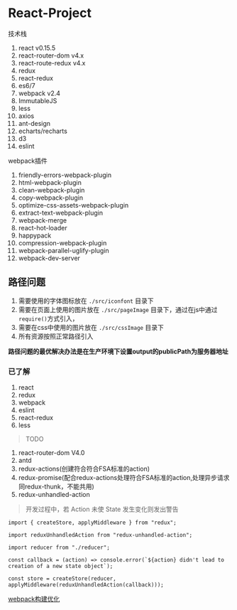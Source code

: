 # React-Project

技术栈

1. react v0.15.5
2. react-router-dom v4.x
3. react-route-redux v4.x
4. redux
5. react-redux
6. es6/7
7. webpack v2.4
8. ImmutableJS
9. less
10. axios
11. ant-design
12. echarts/recharts
13. d3
14. eslint

webpack插件
1. friendly-errors-webpack-plugin
2. html-webpack-plugin
3. clean-webpack-plugin
4. copy-webpack-plugin
5. optimize-css-assets-webpack-plugin
6. extract-text-webpack-plugin
7. webpack-merge
8. react-hot-loader
9. happypack
10. compression-webpack-plugin
11. webpack-parallel-uglify-plugin
12. webpack-dev-server

 ## 路径问题
 1. 需要使用的字体图标放在 ``./src/iconfont`` 目录下
 2. 需要在页面上使用的图片放在 ``./src/pageImage`` 目录下，通过在js中通过``require()``方式引入，
 3. 需要在css中使用的图片放在 ``./src/cssImage`` 目录下
 4. 所有资源按照正常路径引入
 
 **路径问题的最优解决办法是在生产环境下设置output的publicPath为服务器地址**

### 已了解
1. react
2. redux
3. webpack
4. eslint
5. react-redux
6. less

> TODO
1. react-router-dom V4.0
2. antd
3. redux-actions(创建符合符合FSA标准的action)
4. redux-promise(配合redux-actions处理符合FSA标准的action,处理异步请求同redux-thunk，不能共用)
5. redux-unhandled-action
> 开发过程中，若 Action 未使 State 发生变化则发出警告
````
import { createStore, applyMiddleware } from "redux";

import reduxUnhandledAction from "redux-unhandled-action";

import reducer from "./reducer";

const callback = (action) => console.error(`${action} didn't lead to creation of a new state object`);

const store = createStore(reducer, applyMiddleware(reduxUnhandledAction(callback)));
  ````

[ webpack构建优化 ](https://github.com/dwqs/blog/issues/52)
